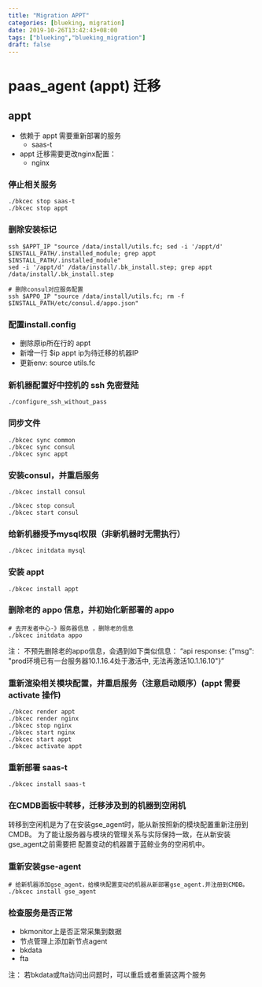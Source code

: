 ```yaml
---
title: "Migration APPT"
categories: [blueking, migration]
date: 2019-10-26T13:42:43+08:00
tags: ["blueking","blueking_migration"]
draft: false
---
```

# paas_agent (appt) 迁移

## appt

- 依赖于 appt 需要重新部署的服务
  - saas-t
- appt 迁移需要更改nginx配置：
  - nginx

### 停止相关服务

    ./bkcec stop saas-t
    ./bkcec stop appt

### 删除安装标记

    ssh $APPT_IP "source /data/install/utils.fc; sed -i '/appt/d' $INSTALL_PATH/.installed_module; grep appt $INSTALL_PATH/.installed_module"
    sed -i '/appt/d' /data/install/.bk_install.step; grep appt /data/install/.bk_install.step

    # 删除consul对应服务配置
    ssh $APPO_IP "source /data/install/utils.fc; rm -f $INSTALL_PATH/etc/consul.d/appo.json"

### 配置install.config

- 删除原ip所在行的 appt
- 新增一行 $ip appt ip为待迁移的机器IP
- 更新env: source utils.fc

### 新机器配置好中控机的 ssh 免密登陆

    ./configure_ssh_without_pass

### 同步文件

    ./bkcec sync common
    ./bkcec sync consul
    ./bkcec sync appt

### 安装consul，并重启服务

    ./bkcec install consul
    
    ./bkcec stop consul
    ./bkcec start consul

### 给新机器授予mysql权限（非新机器时无需执行）

    ./bkcec initdata mysql

### 安装 appt

    ./bkcec install appt

### 删除老的 appo 信息，并初始化新部署的 appo

    # 去开发者中心-》服务器信息 ，删除老的信息
    ./bkcec initdata appo

注： 不预先删除老的appo信息，会遇到如下类似信息：
“api response: {"msg": "prod环境已有一台服务器10.1.16.4处于激活中, 无法再激活10.1.16.10"}”

### 重新渲染相关模块配置，并重启服务（注意启动顺序）(appt 需要 activate 操作)

    ./bkcec render appt
    ./bkcec render nginx
    ./bkcec stop nginx
    ./bkcec start nginx
    ./bkcec start appt
    ./bkcec activate appt

### 重新部署 saas-t

    ./bkcec install saas-t

### 在CMDB面板中转移，迁移涉及到的机器到空闲机

转移到空闲机是为了在安装gse_agent时，能从新按照新的模块配置重新注册到CMDB。
为了能让服务器与模块的管理关系与实际保持一致，在从新安装gse_agent之前需要把
配置变动的机器置于蓝鲸业务的空闲机中。

### 重新安装gse-agent

    # 给新机器添加gse_agent，给模块配置变动的机器从新部署gse_agent.并注册到CMDB。
    ./bkcec install gse_agent

### 检查服务是否正常

- bkmonitor上是否正常采集到数据
- 节点管理上添加新节点agent
- bkdata
- fta

注： 若bkdata或fta访问出问题时，可以重启或者重装这两个服务
